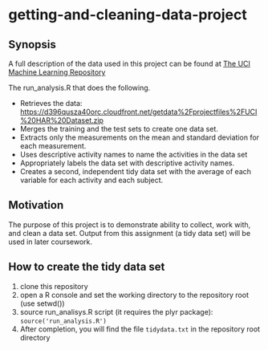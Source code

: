 # getting-and-cleaning-data-project
 
## Synopsis
 
 A full description of the data used in this project can be found at [The UCI Machine Learning Repository](http://archive.ics.uci.edu/ml/datasets/Human+Activity+Recognition+Using+Smartphones)
 
  The run_analysis.R that does the following.
* Retrieves the data: https://d396qusza40orc.cloudfront.net/getdata%2Fprojectfiles%2FUCI%20HAR%20Dataset.zip
* Merges the training and the test sets to create one data set.
* Extracts only the measurements on the mean and standard deviation for each measurement. 
* Uses descriptive activity names to name the activities in the data set
* Appropriately labels the data set with descriptive activity names. 
* Creates a second, independent tidy data set with the average of each variable for each activity and each subject. 

## Motivation

The purpose of this project is to demonstrate ability to collect, work with, and clean a data set.   Output from this assignment (a tidy data set) will be used in later coursework. 

## How to create the tidy data set
1. clone this repository  
2. open a R console and set the working directory to the repository root (use setwd())
3. source run_analisys.R script (it requires the plyr package): `source('run_analysis.R')` 
4. After completion, you will find the file `tidydata.txt` in the repository root directory
